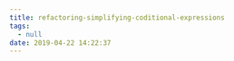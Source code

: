 ```yaml
---
title: refactoring-simplifying-coditional-expressions
tags:
  - null
date: 2019-04-22 14:22:37
---
```

